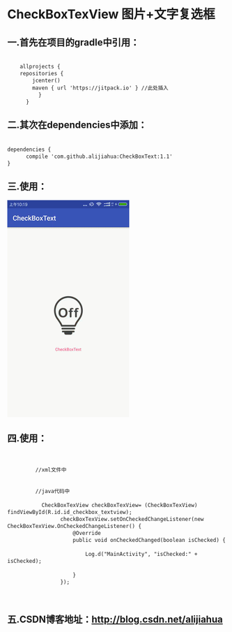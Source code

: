 # CheckBoxTexView  图片+文字复选框
  
  

## 一.首先在项目的gradle中引用：
<pre><code>
    allprojects {
    repositories {
        jcenter()
        maven { url 'https://jitpack.io' } //此处插入
          }
      }
</code></pre>


## 二.其次在dependencies中添加：
<pre><code>
dependencies {
      compile 'com.github.alijiahua:CheckBoxText:1.1'
}
</code></pre>

## 三.使用：
![](https://github.com/alijiahua/CheckBoxText/blob/master/img/img.gif)

## 四.使用：
<pre><code>

         //xml文件中
        <com.yideng168.checkboxtextlibrary.CheckBoxTexView
               android:id="@+id/id_checkbox_textview"
               android:layout_width="200dp"
               android:layout_height="200dp"
               app:textColorChecked="@color/colorPrimary"
               app:textColorUnChecked="@color/colorAccent"
               app:checkedDrawable="@drawable/all_on"
               app:uncheckedDrawable="@drawable/all_off"
               app:text="@string/app_name"
               android:layout_centerInParent="true"
               />

         //java代码中

           CheckBoxTexView checkBoxTexView= (CheckBoxTexView) findViewById(R.id.id_checkbox_textview);
                 checkBoxTexView.setOnCheckedChangeListener(new CheckBoxTexView.OnCheckedChangeListener() {
                     @Override
                     public void onCheckedChanged(boolean isChecked) {

                         Log.d("MainActivity", "isChecked:" + isChecked);

                     }
                 });


</code></pre>


## 五.CSDN博客地址：http://blog.csdn.net/alijiahua


